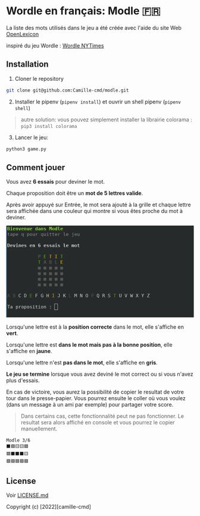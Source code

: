 # Wordle en français: Modle 🇫🇷

La liste des mots utilisés dans le jeu a été créée avec l'aide du site Web [OpenLexicon](https://chrplr.github.io/openlexicon/)

inspiré du jeu Wordle : [Wordle NYTimes](https://www.nytimes.com/games/wordle/index.html)


## Installation
1. Cloner le repository
```bash
git clone git@github.com:Camille-cmd/modle.git
```

2. Installer le pipenv (`pipenv install`) et ouvrir un shell pipenv (`pipenv shell`)

> autre solution: vous pouvez simplement installer la librairie colorama : `pip3 install colorama`

3. Lancer le jeu:
```bash
python3 game.py
```

## Comment jouer

Vous avez __6 essais__ pour deviner le mot.

Chaque proposition doit être un __mot de 5 lettres valide__.

Après avoir appuyé sur Entrée, le mot sera ajouté à la grille et chaque lettre sera affichée dans une couleur qui montre si
vous êtes proche du mot à deviner.

![img.png](.github/modle_outpout.png)

Lorsqu'une lettre est à la __position correcte__ dans le mot, elle s'affiche en __vert__.

Lorsqu'une lettre est __dans le mot mais pas à la bonne position__, elle s'affiche en __jaune__.

Lorsqu'une lettre n'est __pas dans le mot__, elle s'affiche en __gris__.

__Le jeu se termine__ lorsque vous avez deviné le mot correct ou si vous n'avez plus d'essais.

En cas de victoire, vous aurez la possibilité de copier le resultat de votre tour dans le presse-papier. Vous pourrez ensuite le coller où vous voulez (dans un message à un ami par exemple) pour partager votre score.

> Dans certains cas, cette fonctionnalité peut ne pas fonctionner. Le resultat sera alors affiché en console et vous pourrez le copier manuellement. 

```
Modle 3/6
⬛🟩🟨🟨🟩
🟩⬛⬛⬛🟨
🟩🟩🟩🟩🟩
```

## License
Voir [LICENSE.md](LICENSE.md)

Copyright (c) [2022][camille-cmd]


